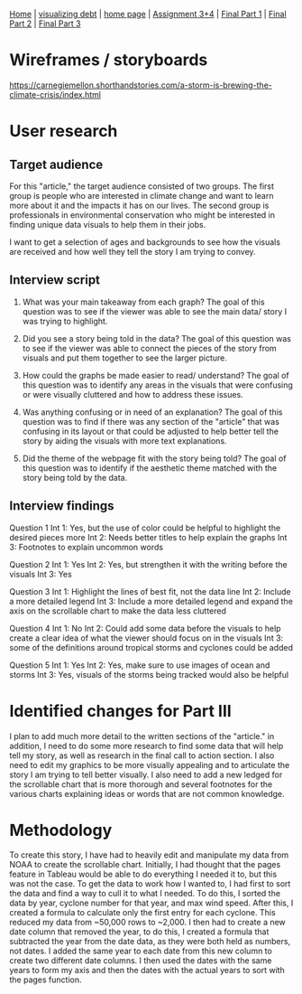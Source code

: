 [Home]( https://pbm15.github.io/Mitchell-Portfolio/) | [visualizing debt](visualizing-government-debt) | [home page]( https://pbm15.github.io/Mitchell-Portfolio/) | [Assignment 3+4](Assignment-3-4) | [Final Part 1](Final-Part-1) | [Final Part 2](final-project-part-two) | [Final Part 3](final-project-part-3)

# Wireframes / storyboards
https://carnegiemellon.shorthandstories.com/a-storm-is-brewing-the-climate-crisis/index.html

# User research 
## Target audience
For this "article," the target audience consisted of two groups. The first group is people who are interested in climate change and want to learn more about it and the impacts it has on our lives. The second group is professionals in environmental conservation who might be interested in finding unique data visuals to help them in their jobs.

I want to get a selection of ages and backgrounds to see how the visuals are received and how well they tell the story I am trying to convey.

## Interview script
1. What was your main takeaway from each graph? The goal of this question was to see if the viewer was able to see the main data/ story I was trying to highlight.

2. Did you see a story being told in the data? The goal of this question was to see if the viewer was able to connect the pieces of the story from visuals and put them together to see the larger picture.  

3. How could the graphs be made easier to read/ understand? The goal of this question was to identify any areas in the visuals that were confusing or were visually cluttered and how to address these issues.

4. Was anything confusing or in need of an explanation? The goal of this question was to find if there was any section of the "article" that was confusing in its layout or that could be adjusted to help better tell the story by aiding the visuals with more text explanations.

5. Did the theme of the webpage fit with the story being told? The goal of this question was to identify if the aesthetic theme matched with the story being told by the data.

## Interview findings
Question 1
  Int 1: Yes, but the use of color could be helpful to highlight the desired pieces more
  Int 2: Needs better titles to help explain the graphs
  Int 3: Footnotes to explain uncommon words
  
Question 2
  Int 1: Yes
  Int 2: Yes, but strengthen it with the writing before the visuals
  Int 3: Yes
  
Question 3
  Int 1: Highlight the lines of best fit, not the data line
  Int 2: Include a more detailed legend
  Int 3: Include a more detailed legend and expand the axis on the scrollable chart to make the data less cluttered
  
Question 4
  Int 1: No
  Int 2: Could add some data before the visuals to help create a clear idea of what the viewer should focus on in the visuals
  Int 3: some of the definitions around tropical storms and cyclones could be added
   
Question 5
  Int 1: Yes
  Int 2: Yes, make sure to use images of ocean and storms
  Int 3: Yes, visuals of the storms being tracked would also be helpful

# Identified changes for Part III
I plan to add much more detail to the written sections of the "article." in addition, I need to do some more research to find some data that will help tell my story, as well as research in the final call to action section. I also need to edit my graphics to be more visually appealing and to articulate the story I am trying to tell better visually. I also need to add a new ledged for the scrollable chart that is more thorough and several footnotes for the various charts explaining ideas or words that are not common knowledge.

# Methodology
To create this story, I have had to heavily edit and manipulate my data from NOAA to create the scrollable chart. Initially, I had thought that the pages feature in Tableau would be able to do everything I needed it to, but this was not the case. To get the data to work how I wanted to, I had first to sort the data and find a way to cull it to what I needed. To do this, I sorted the data by year, cyclone number for that year, and max wind speed. After this, I created a formula to calculate only the first entry for each cyclone. This reduced my data from ~50,000 rows to ~2,000. I then had to create a new date column that removed the year, to do this, I created a formula that subtracted the year from the date data, as they were both held as numbers, not dates. I added the same year to each date from this new column to create two different date columns. I then used the dates with the same years to form my axis and then the dates with the actual years to sort with the pages function.

